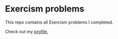 Exercism problems
=================

This repo contains all Exercism problems I completed.

Check out my [profile.](http://exercism.io/Alien1993)
